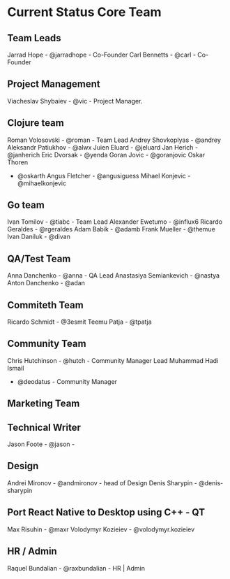 # Current Status Core Team

## Team Leads

Jarrad Hope - @jarradhope - Co-Founder Carl Bennetts - @carl -
Co-Founder

## Project Management

Viacheslav Shybaiev - @vic - Project Manager.

## Clojure team

Roman Volosovski - @roman - Team Lead Andrey Shovkoplyas - @andrey
Aleksandr Patiukhov - @alwx Juien Eluard - @jeluard Jan Herich -
@janherich Eric Dvorsak - @yenda Goran Jovic - @goranjovic Oskar Thoren
- @oskarth Angus Fletcher - @angusiguess Mihael Konjevic -
@mihaelkonjevic

## Go team

Ivan Tomilov - @tiabc - Team Lead Alexander Ewetumo - @influx6 Ricardo
Geraldes - @rgeraldes Adam Babik - @adamb Frank Mueller - @themue Ivan
Daniluk - @divan

## QA/Test Team

Anna Danchenko - @anna - QA Lead Anastasiya Semiankevich - @nastya Anton
Danchenko - @adan

## Commiteth Team

Ricardo Schmidt - @3esmit Teemu Patja - @tpatja

## Community Team

Chris Hutchinson - @hutch - Community Manager Lead Muhammad Hadi Ismail
- @deodatus - Community Manager

## Marketing Team

## Technical Writer

Jason Foote - @jason -

## Design

Andrei Mironov - @andmironov - head of Design Denis Sharypin -
@denis-sharypin

## Port React Native to Desktop using C++ - QT

Max Risuhin - @maxr Volodymyr Kozieiev - @volodymyr.kozieiev

## HR / Admin

Raquel Bundalian - @raxbundalian - HR | Admin